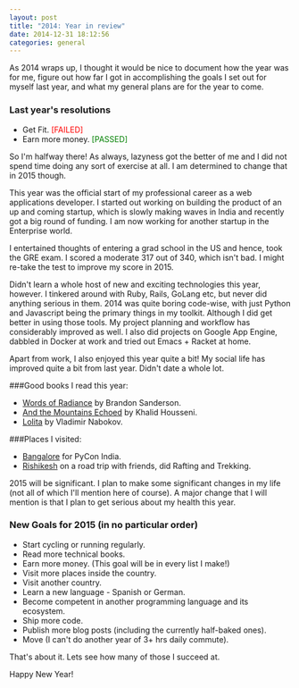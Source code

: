 ```yaml
---
layout: post
title: "2014: Year in review"
date: 2014-12-31 18:12:56
categories: general
---
```


As 2014 wraps up, I thought it would be nice to document how the year was for
me, figure out how far I got in accomplishing the goals I set out for myself
last year, and what my general plans are for the year to come.

### Last year's resolutions

- Get Fit. <span style="color: red">[FAILED]</span>
- Earn more money. <span style="color: green">[PASSED]</span>

So I'm halfway there! As always, lazyness got the better of me and I did not
spend time doing any sort of exercise at all. I am determined to change that in
2015 though.

This year was the official start of my professional career as a web
applications developer. I started out working on building the product of an up
and coming startup, which is slowly making waves in India and recently got a
big round of funding. I am now working for another startup in the Enterprise
world.

I entertained thoughts of entering a grad school in the US and hence, took the
GRE exam. I scored a moderate 317 out of 340, which isn't bad. I might re-take
the test to improve my score in 2015.

Didn't learn a whole host of new and exciting technologies this year, however.
I tinkered around with Ruby, Rails, GoLang etc, but never did anything serious
in them. 2014 was quite boring code-wise, with just Python and Javascript being
the primary things in my toolkit. Although I did get better in using those
tools. My project planning and workflow has considerably improved as well. I
also did projects on Google App Engine, dabbled in Docker at work and tried out
Emacs + Racket at home.

Apart from work, I also enjoyed this year quite a bit! My social life has
improved quite a bit from last year. Didn't date a whole lot.

###Good books I read this year:

- [Words of Radiance] by Brandon Sanderson.
- [And the Mountains Echoed](/review/books/2014/08/24/book-review-and-the-mountains-echoed/) by Khalid Housseni.
- [Lolita](/review/books/2014/08/08/book-review-lolita/) by Vladimir Nabokov.

###Places I visited:

- [Bangalore] for PyCon India. 
- [Rishikesh] on a road trip with friends, did Rafting and Trekking.


2015 will be significant. I plan to make some significant changes in my life
(not all of which I'll mention here of course). A major change that I will
mention is that I plan to get serious about my health this year.

### New Goals for 2015 (in no particular order)

- Start cycling or running regularly.
- Read more technical books.
- Earn more money. (This goal will be in every list I make!)
- Visit more places inside the country.
- Visit another country.
- Learn a new language - Spanish or German.
- Become competent in another programming language and its ecosystem.
- Ship more code.
- Publish more blog posts (including the currently half-baked ones).
- Move (I can't do another year of 3+ hrs daily commute).

That's about it. Lets see how many of those I succeed at.

Happy New Year!

[Words of Radiance]: http://www.amazon.com/Words-Radiance-Stormlight-Archive-Book/dp/0765326361
[Bangalore]: http://en.wikipedia.org/wiki/Bangalore
[Rishikesh]: http://en.wikipedia.org/wiki/Rishikesh
